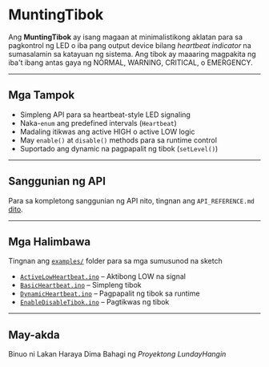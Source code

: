 # MuntingTibok

Ang **MuntingTibok** ay isang magaan at minimalistikong aklatan para sa
pagkontrol ng LED o iba pang output device bilang *heartbeat indicator* na
sumasalamin sa katayuan ng sistema. Ang tibok ay maaaring magpakita ng iba't
ibang antas gaya ng NORMAL, WARNING, CRITICAL, o EMERGENCY.

---

## Mga Tampok

- Simpleng API para sa heartbeat-style LED signaling
- Naka-`enum` ang predefined intervals (`Heartbeat`)
- Madaling itikwas ang active HIGH o active LOW logic
- May `enable()` at `disable()` methods para sa runtime control
- Suportado ang dynamic na pagpapalit ng tibok (`setLevel()`)

---

## Sanggunian ng API

Para sa kompletong sanggunian ng API nito, tingnan ang `API_REFERENCE.md` [dito](../docs/API_REFERENCE.md). 

---

## Mga Halimbawa

Tingnan ang [`examples/`](../examples/) folder para sa mga sumusunod na sketch

- [`ActiveLowHeartbeat.ino`](../examples/ActiveLowHeartbeat.ino) – Aktibong LOW na signal
- [`BasicHeartbeat.ino`](../examples/BasicHeartbeat.ino) – Simpleng tibok
- [`DynamicHeartbeat.ino`](../examples/DynamicHeartbeat.ino) – Pagpapalit ng tibok sa runtime
- [`EnableDisableTibok.ino`](../examples/EnableDisableHeartbeat.ino) – Pagtikwas ng tibok

---

## May-akda

Binuo ni Lakan Haraya Dima
Bahagi ng *Proyektong LundayHangin*